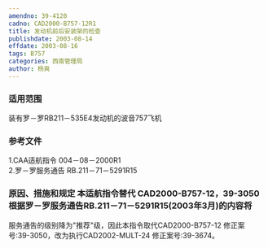 ```yaml
---
amendno: 39-4120  
cadno: CAD2000-B757-12R1  
title: 发动机前后安装架的检查  
publishdate: 2003-08-14  
effdate: 2003-08-16  
tags: B757  
categories: 西南管理局  
author: 杨爽  
---
```

  
### 适用范围  
装有罗－罗RB211－535E4发动机的波音757飞机  
  
<!--more-->  
### 参考文件  
1.CAA适航指令 004－08－2000R1  
2.罗－罗服务通告 RB.211－71－5291R15  
  
### 原因、措施和规定 本适航指令替代 CAD2000-B757-12，39-3050根据罗－罗服务通告RB.211－71－5291R15(2003年3月)的内容将  
服务通告的级别降为"推荐"级，因此本指令取代CAD2000-B757-12 修正案号:39-3050，改为执行CAD2002-MULT-24 修正案号:39-3674。  
